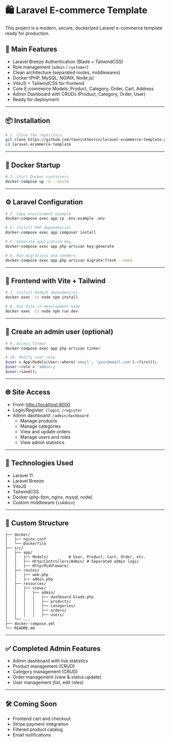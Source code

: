 # 🛍️ Laravel E-commerce Template

This project is a modern, secure, dockerized Laravel e-commerce template ready for production.

## 🚀 Main Features

- Laravel Breeze Authentication (Blade + TailwindCSS)
- Role management (`admin` / `customer`)
- Clean architecture (separated routes, middlewares)
- Docker (PHP, MySQL, NGINX, Node.js)
- ViteJS + TailwindCSS for frontend
- Core E-commerce Models: Product, Category, Order, Cart, Address
- Admin Dashboard with CRUDs (Product, Category, Order, User)
- Ready for deployment

---

## 📦 Installation

```bash
# 1. Clone the repository
git clone https://github.com/YannickSevrin/laravel-ecommerce-template.git
cd laravel-ecommerce-template
```

---

## 🐳 Docker Startup

```bash
# 2. Start Docker containers
docker-compose up -d --build
```

---

## ⚙️ Laravel Configuration

```bash
# 3. Copy environment example
docker-compose exec app cp .env.example .env

# 4. Install PHP dependencies
docker-compose exec app composer install

# 5. Generate application key
docker-compose exec app php artisan key:generate

# 6. Run migrations and seeders
docker-compose exec app php artisan migrate:fresh --seed
```

---

## 🎨 Frontend with Vite + Tailwind

```bash
# 7. Install NodeJS dependencies
docker exec -it node npm install

# 8. Run Vite in development mode
docker exec -it node npm run dev
```

---

## 🔐 Create an admin user (optional)

```bash
# 9. Access Tinker
docker-compose exec app php artisan tinker

# 10. Modify user role
$user = App\Models\User::where('email', 'your@email.com')->first();
$user->role = 'admin';
$user->save();
```

---

## 🌐 Site Access

- Front: [http://localhost:8000](http://localhost:8000)
- Login/Register: `/login`, `/register`
- Admin dashboard: `/admin/dashboard`
  - Manage products
  - Manage categories
  - View and update orders
  - Manage users and roles
  - View admin statistics

---

## 🧠 Technologies Used

- Laravel 11
- Laravel Breeze
- ViteJS
- TailwindCSS
- Docker (php-fpm, nginx, mysql, node)
- Custom middleware (`isAdmin`)

---

## 📂 Custom Structure

```
├── docker/
│   ├── nginx.conf
│   └── Dockerfile
├── src/
│   ├── app/
│   │   ├── Models/         # User, Product, Cart, Order, etc.
│   │   ├── Http/Controllers/Admin/ # Separated admin logic
│   │   ├── Http/Middleware/
│   ├── routes/
│   │   ├── web.php
│   │   ├── admin.php
│   ├── resources/
│   │   ├── views/
│   │   │   ├── admin/
│   │   │   │   ├── dashboard.blade.php
│   │   │   │   ├── products/
│   │   │   │   ├── categories/
│   │   │   │   ├── orders/
│   │   │   │   ├── users/
│   └── ...
├── docker-compose.yml
└── README.md
```

---

## ✅ Completed Admin Features

- Admin dashboard with live statistics
- Product management (CRUD)
- Category management (CRUD)
- Order management (view & status update)
- User management (list, edit roles)

---

## 🛠 Coming Soon

- Frontend cart and checkout
- Stripe payment integration
- Filtered product catalog
- Email notifications
